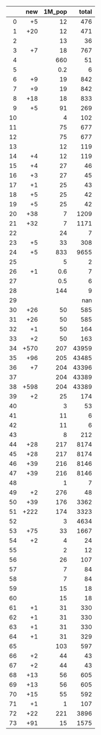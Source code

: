 |    |   new |   1M_pop |   total |
|---:|------:|---------:|--------:|
|  0 |    +5 |     12   |     476 |
|  1 |   +20 |     12   |     471 |
|  2 |       |     13   |      36 |
|  3 |    +7 |     18   |     767 |
|  4 |       |    660   |      51 |
|  5 |       |      0.2 |       6 |
|  6 |    +9 |     19   |     842 |
|  7 |    +9 |     19   |     842 |
|  8 |   +18 |     18   |     833 |
|  9 |    +5 |     91   |     269 |
| 10 |       |      4   |     102 |
| 11 |       |     75   |     677 |
| 12 |       |     75   |     677 |
| 13 |       |     12   |     119 |
| 14 |    +4 |     12   |     119 |
| 15 |    +4 |     27   |      46 |
| 16 |    +3 |     27   |      45 |
| 17 |    +1 |     25   |      43 |
| 18 |    +5 |     25   |      42 |
| 19 |    +5 |     25   |      42 |
| 20 |   +38 |      7   |    1209 |
| 21 |   +32 |      7   |    1171 |
| 22 |       |     24   |       7 |
| 23 |    +5 |     33   |     308 |
| 24 |    +5 |    833   |    9655 |
| 25 |       |      5   |       2 |
| 26 |    +1 |      0.6 |       7 |
| 27 |       |      0.5 |       6 |
| 28 |       |    144   |       9 |
| 29 |       |          |     nan |
| 30 |   +26 |     50   |     585 |
| 31 |   +26 |     50   |     585 |
| 32 |    +1 |     50   |     164 |
| 33 |    +2 |     50   |     163 |
| 34 |  +570 |    207   |   43959 |
| 35 |   +96 |    205   |   43485 |
| 36 |    +7 |    204   |   43396 |
| 37 |       |    204   |   43389 |
| 38 |  +598 |    204   |   43389 |
| 39 |    +2 |     25   |     174 |
| 40 |       |      3   |      53 |
| 41 |       |     11   |       6 |
| 42 |       |     11   |       6 |
| 43 |       |      8   |     212 |
| 44 |   +28 |    217   |    8174 |
| 45 |   +28 |    217   |    8174 |
| 46 |   +39 |    216   |    8146 |
| 47 |   +39 |    216   |    8146 |
| 48 |       |      1   |       7 |
| 49 |    +2 |    276   |      48 |
| 50 |   +39 |    176   |    3362 |
| 51 |  +222 |    174   |    3323 |
| 52 |       |      3   |    4634 |
| 53 |   +75 |     33   |    1667 |
| 54 |    +2 |      4   |      24 |
| 55 |       |      2   |      12 |
| 56 |       |     26   |     107 |
| 57 |       |      7   |      84 |
| 58 |       |      7   |      84 |
| 59 |       |     15   |      18 |
| 60 |       |     15   |      18 |
| 61 |    +1 |     31   |     330 |
| 62 |    +1 |     31   |     330 |
| 63 |    +1 |     31   |     330 |
| 64 |    +1 |     31   |     329 |
| 65 |       |    103   |     597 |
| 66 |    +2 |     44   |      43 |
| 67 |    +2 |     44   |      43 |
| 68 |   +13 |     56   |     605 |
| 69 |   +13 |     56   |     605 |
| 70 |   +15 |     55   |     592 |
| 71 |    +1 |      1   |     107 |
| 72 |   +22 |    221   |    3896 |
| 73 |   +91 |     15   |    1575 |